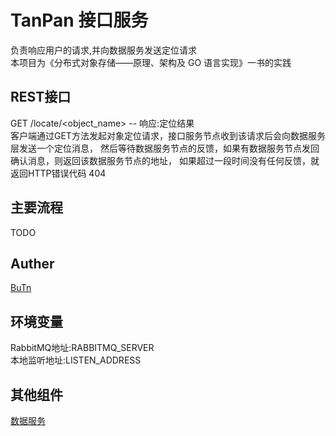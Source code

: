 TanPan 接口服务
===
负责响应用户的请求,并向数据服务发送定位请求  
本项目为《分布式对象存储——原理、架构及 GO 语言实现》一书的实践

## REST接口
GET /locate/<object_name> -- 响应:定位结果  
客户端通过GET方法发起对象定位请求，接口服务节点收到该请求后会向数据服务层发送一个定位消息，
然后等待数据服务节点的反馈，如果有数据服务节点发回确认消息，则返回该数据服务节点的地址，
如果超过一段时间没有任何反馈，就返回HTTP错误代码 404

## 主要流程
TODO

## Auther
[BuTn](https://github.com/kimmosc2)

## 环境变量
RabbitMQ地址:RABBITMQ_SERVER  
本地监听地址:LISTEN_ADDRESS  

## 其他组件
[数据服务](https://github.com/kimmosc2/upload-data)